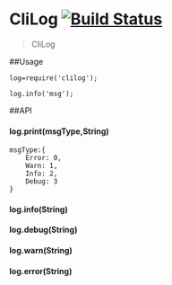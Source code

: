 CliLog [![Build Status](https://travis-ci.org/devWayne/CliLog.svg?branch=master)](https://travis-ci.org/devWayne/CliLog)
============
> CliLog 

##Usage

```
log=require('clilog');

log.info('msg');
```

##API

#### log.print(msgType,String)   

```
msgType:{
	Error: 0,
	Warn: 1,
	Info: 2,
	Debug: 3
}
```
#### log.info(String)

#### log.debug(String)

#### log.warn(String)

#### log.error(String)
